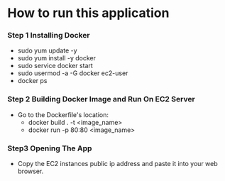 # How to run this application

### Step 1 Installing Docker
- sudo yum update -y
- sudo yum install -y docker
- sudo service docker start
- sudo usermod -a -G docker ec2-user
- docker ps

### Step 2 Building Docker Image and Run On EC2 Server

- Go to the Dockerfile's location:
     - docker build . -t <image_name>
     - docker run -p 80:80 <image_name>

### Step3 Opening The App
- Copy the EC2 instances public ip address and paste it into your web browser.